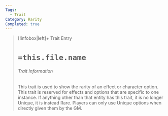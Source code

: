 ```yaml
---
Tags:
  - Trait
Category: Rarity
Completed: true
---
```

> [!infobox|left]+ Trait Entry
> # `=this.file.name`
> ###### Trait Information
> This trait is used to show the rarity of an effect or character option. This trait is reserved for effects and options that are specific to one instance. If anything other than that entity has this trait, it is no longer Unique, it is instead Rare. Players can only use Unique options when directly given them by the GM. 